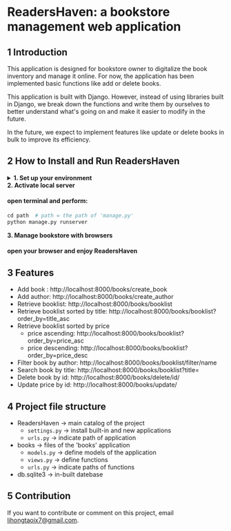# ReadersHaven: a bookstore management web application

## 1 Introduction

This application is designed for bookstore owner to digitalize the book inventory and manage it online. For now, the application has been implemented basic functions like add or delete books.
		
This application is built with Django. However, instead of using libraries built in Django, we break down the functions and write them by ourselves to better understand what's going on and make it easier to modify in the future.

In the future, we expect to implement features like update or delete books in bulk to improve its efficiency.

## 2 How to Install and Run ReadersHaven

<details>
<summary><b>1. Set up your environment</b></summary>

#### Make sure you are using Windows
Unfortunately, ReadersHaven doesn't support MacOS right now.

#### Install Python3
you can download and install Python3 ['here'](https://www.python.org/downloads/) (latest version recommended).
</details>

</details>
<summary><b>2. Activate local server</b></summary>

#### open terminal and perform:

``` nix
cd path  # path = the path of 'manage.py'
python manage.py runserver
```
</details>

</details>
<summary><b>3. Manage bookstore with browsers</b></summary>

#### open your browser and enjoy ReadersHaven

</details>

## 3 Features

* Add book : http://localhost:8000/books/create_book	
* Add author: http://localhost:8000/books/create_author
* Retrieve booklist: http://localhost:8000/books/booklist
* Retrieve booklist sorted by title: http://localhost:8000/books/booklist?order_by=title_asc
* Retrieve booklist sorted by price
  * price ascending: http://localhost:8000/books/booklist?order_by=price_asc
  * price descending: http://localhost:8000/books/booklist?order_by=price_desc
* Filter book by author: http://localhost:8000/books/booklist/filter/name
* Search book by title: http://localhost:8000/books/booklist?title=
* Delete book by id: http://localhost:8000/books/delete/id/
* Update price by id: http://localhost:8000/books/update/

## 4 Project file structure

* ReadersHaven -> main catalog of the project
  * ```settings.py``` -> install built-in and new applications
  * ```urls.py``` -> indicate path of application
* books -> files of the 'books' application
  * ```models.py``` -> define models of the application
  * ```views.py``` -> define functions
  * ```urls.py``` -> indicate paths of functions
* db.sqlite3 -> in-built datebase

## 5 Contribution

If you want to contribute or comment on this project, email lihongtaoix7@gmail.com.
